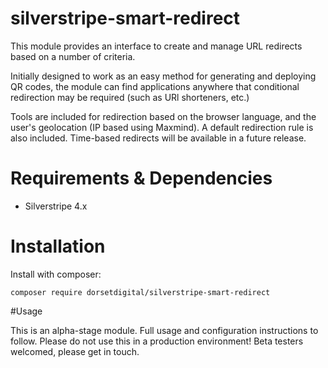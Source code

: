 # silverstripe-smart-redirect

This module provides an interface to create and manage URL redirects based on a number of criteria.

Initially designed to work as an easy method for generating and deploying QR codes, the module can find applications anywhere that conditional redirection may be required (such as URl shorteners, etc.)

Tools are included for redirection based on the browser language, and the user's geolocation (IP based using Maxmind).   A default redirection rule is also included.  Time-based redirects will be available in a future release.

# Requirements & Dependencies
* Silverstripe 4.x


# Installation

Install with composer:

`composer require dorsetdigital/silverstripe-smart-redirect`


#Usage

This is an alpha-stage module.  Full usage and configuration instructions to follow.  Please do not use this in a production environment!   Beta testers welcomed, please get in touch.